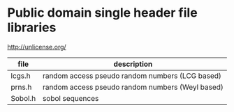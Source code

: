# Public domain single header file libraries

http://unlicense.org/

| file    | description |
| --------|-------------|
| lcgs.h  | random access pseudo random numbers (LCG based)  |
| prns.h  | random access pseudo random numbers (Weyl based) |
| Sobol.h | sobol sequences |
